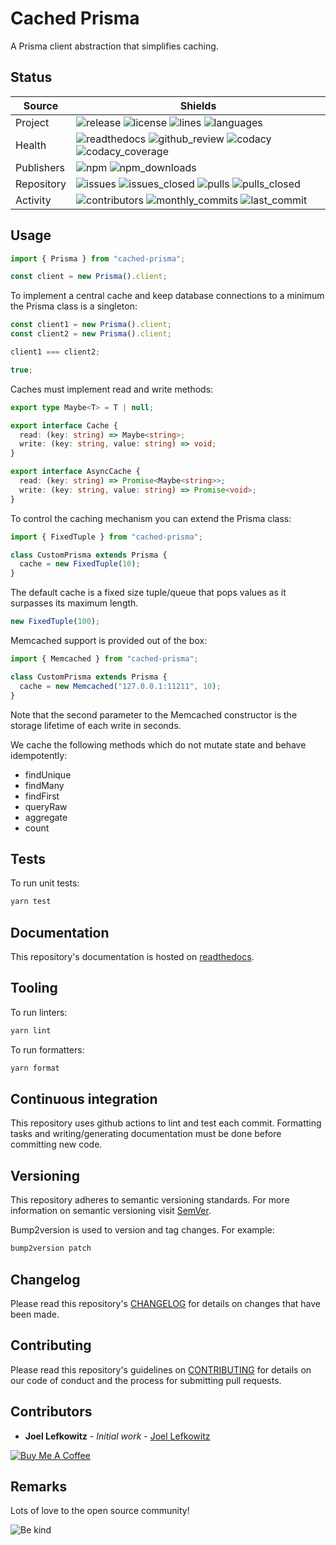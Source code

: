 # Cached Prisma

A Prisma client abstraction that simplifies caching.

## Status

| Source     | Shields                                                                                                                                       |
| ---------- | --------------------------------------------------------------------------------------------------------------------------------------------- |
| Project    | ![release][release_shield] ![license][license_shield] ![lines][lines_shield] ![languages][languages_shield]                                   |
| Health     | ![readthedocs][readthedocs_shield] ![github_review][github_review_shield] ![codacy][codacy_shield] ![codacy_coverage][codacy_coverage_shield] |
| Publishers | ![npm][npm_shield] ![npm_downloads][npm_downloads_shield]                                                                                     |
| Repository | ![issues][issues_shield] ![issues_closed][issues_closed_shield] ![pulls][pulls_shield] ![pulls_closed][pulls_closed_shield]                   |
| Activity   | ![contributors][contributors_shield] ![monthly_commits][monthly_commits_shield] ![last_commit][last_commit_shield]                            |

## Usage

```ts
import { Prisma } from "cached-prisma";

const client = new Prisma().client;
```

To implement a central cache and keep database connections to a minimum the Prisma class is a singleton:

```ts
const client1 = new Prisma().client;
const client2 = new Prisma().client;

client1 === client2;

true;
```

Caches must implement read and write methods:

```ts
export type Maybe<T> = T | null;

export interface Cache {
  read: (key: string) => Maybe<string>;
  write: (key: string, value: string) => void;
}

export interface AsyncCache {
  read: (key: string) => Promise<Maybe<string>>;
  write: (key: string, value: string) => Promise<void>;
}
```

To control the caching mechanism you can extend the Prisma class:

```ts
import { FixedTuple } from "cached-prisma";

class CustomPrisma extends Prisma {
  cache = new FixedTuple(10);
}
```

The default cache is a fixed size tuple/queue that pops values as it surpasses its maximum length.

```ts
new FixedTuple(100);
```

Memcached support is provided out of the box:

```ts
import { Memcached } from "cached-prisma";

class CustomPrisma extends Prisma {
  cache = new Memcached("127.0.0.1:11211", 10);
}
```

Note that the second parameter to the Memcached constructor is the storage lifetime of each write in seconds.

We cache the following methods which do not mutate state and behave idempotently:

- findUnique
- findMany
- findFirst
- queryRaw
- aggregate
- count

## Tests

To run unit tests:

```bash
yarn test
```

## Documentation

This repository's documentation is hosted on [readthedocs][readthedocs].

## Tooling

To run linters:

```bash
yarn lint
```

To run formatters:

```bash
yarn format
```

## Continuous integration

This repository uses github actions to lint and test each commit. Formatting tasks and writing/generating documentation must be done before committing new code.

## Versioning

This repository adheres to semantic versioning standards.
For more information on semantic versioning visit [SemVer][semver].

Bump2version is used to version and tag changes.
For example:

```bash
bump2version patch
```

## Changelog

Please read this repository's [CHANGELOG](CHANGELOG.md) for details on changes that have been made.

## Contributing

Please read this repository's guidelines on [CONTRIBUTING](CONTRIBUTING.md) for details on our code of conduct and the process for submitting pull requests.

## Contributors

- **Joel Lefkowitz** - _Initial work_ - [Joel Lefkowitz][author]

[![Buy Me A Coffee][coffee_button]][coffee]

## Remarks

Lots of love to the open source community!

![Be kind][be_kind]

<!-- Public links -->

[semver]: http://semver.org/
[be_kind]: https://media.giphy.com/media/osAcIGTSyeovPq6Xph/giphy.gif
[coffee]: https://www.buymeacoffee.com/joellefkowitz
[coffee_button]: https://cdn.buymeacoffee.com/buttons/default-blue.png
[readthedocs]: https://cached-prisma.readthedocs.io/en/latest/

<!-- Acknowledgments -->

[author]: https://github.com/joellefkowitz

<!-- Project shields -->

[release_shield]: https://img.shields.io/github/v/tag/joellefkowitz/cached-prisma
[license_shield]: https://img.shields.io/github/license/joellefkowitz/cached-prisma
[lines_shield]: https://img.shields.io/tokei/lines/github/joellefkowitz/cached-prisma
[languages_shield]: https://img.shields.io/github/languages/count/joellefkowitz/cached-prisma

<!-- Health shields -->

[readthedocs_shield]: https://img.shields.io/readthedocs/cached-prisma
[github_review_shield]: https://img.shields.io/github/workflow/status/JoelLefkowitz/cached-prisma/Review
[codacy_shield]: https://img.shields.io/codacy/grade/00658bb866d6482184b86d16d3ce5ae8
[codacy_coverage_shield]: https://img.shields.io/codacy/coverage/00658bb866d6482184b86d16d3ce5ae8

<!-- Publishers shields -->

[npm_shield]: https://img.shields.io/npm/v/cached-prisma
[npm_downloads_shield]: https://img.shields.io/npm/dw/cached-prisma

<!-- Repository shields -->

[issues_shield]: https://img.shields.io/github/issues/joellefkowitz/cached-prisma
[issues_closed_shield]: https://img.shields.io/github/issues-closed/joellefkowitz/cached-prisma
[pulls_shield]: https://img.shields.io/github/issues-pr/joellefkowitz/cached-prisma
[pulls_closed_shield]: https://img.shields.io/github/issues-pr-closed/joellefkowitz/cached-prisma

<!-- Activity shields -->

[contributors_shield]: https://img.shields.io/github/contributors/joellefkowitz/cached-prisma
[monthly_commits_shield]: https://img.shields.io/github/commit-activity/m/joellefkowitz/cached-prisma
[last_commit_shield]: https://img.shields.io/github/last-commit/joellefkowitz/cached-prisma

